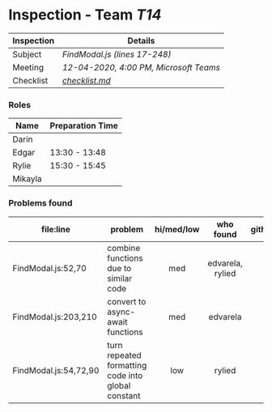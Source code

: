 # Inspection - Team *T14* 
 
| Inspection | Details |
| ----- | ----- |
| Subject | *FindModal.js (lines 17-248)* |
| Meeting | *12-04-2020, 4:00 PM, Microsoft Teams* |
| Checklist | *[checklist.md](https://github.com/csucs314f20/t14/blob/master/reports/checklist.md)* |

### Roles

| Name | Preparation Time |
| ---- | ---- |
| Darin |  |
| Edgar | 13:30 - 13:48 |
| Rylie | 15:30 - 15:45 |
| Mikayla |  |

### Problems found

| file:line | problem | hi/med/low | who found | github# |
| --- | --- | :---: | :---: | --- |
| FindModal.js:52,70 | combine functions due to similar code | med | edvarela, rylied |  |
| FindModal.js:203,210 | convert to async-await functions | med | edvarela |  |
| FindModal.js:54,72,90 | turn repeated formatting code into global constant | low | rylied |  |

